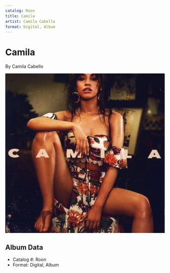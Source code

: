 ```yaml
---
catalog: Roon
title: Camila
artist: Camila Cabello
format: Digital, Album
---
```


# Camila

By Camila Cabello

![](../../assets/albumcovers/Camila_Cabello-Camila.png)

## Album Data

- Catalog #: Roon
- Format: Digital, Album

